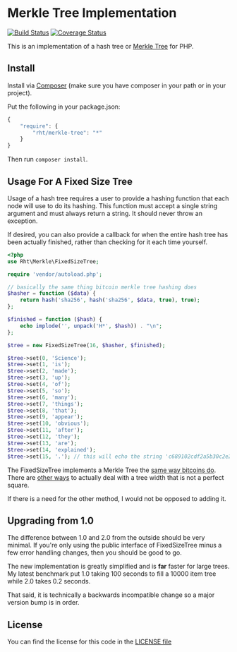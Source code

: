 # Merkle Tree Implementation #

[![Build Status](https://travis-ci.org/pleonasm/merkle-tree.png?branch=master)](https://travis-ci.org/pleonasm/merkle-tree)
[![Coverage Status](https://coveralls.io/repos/github/pleonasm/merkle-tree/badge.svg?branch=master)](https://coveralls.io/github/pleonasm/merkle-tree?branch=master)

This is an implementation of a hash tree or [Merkle Tree](http://en.wikipedia.org/wiki/Merkle_Tree)
for PHP. 

## Install ##

Install via [Composer](http://getcomposer.org) (make sure you have composer in your path or in your project).

Put the following in your package.json:

```javascript
{
    "require": {
        "rht/merkle-tree": "*"
    }
}
```

Then run `composer install`.

## Usage For A Fixed Size Tree ##

Usage of a hash tree requires a user to provide a hashing function that each
node will use to do its hashing. This function must accept a single string
argument and must always return a string. It should never throw an exception.

If desired, you can also provide a callback for when the entire hash tree has
been actually finished, rather than checking for it each time yourself.

```php
<?php
use Rht\Merkle\FixedSizeTree;

require 'vendor/autoload.php';

// basically the same thing bitcoin merkle tree hashing does
$hasher = function ($data) {
    return hash('sha256', hash('sha256', $data, true), true);
};

$finished = function ($hash) {
    echo implode('', unpack('H*', $hash)) . "\n";
};

$tree = new FixedSizeTree(16, $hasher, $finished);

$tree->set(0, 'Science');
$tree->set(1, 'is');
$tree->set(2, 'made');
$tree->set(3, 'up');
$tree->set(4, 'of');
$tree->set(5, 'so');
$tree->set(6, 'many');
$tree->set(7, 'things');
$tree->set(8, 'that');
$tree->set(9, 'appear');
$tree->set(10, 'obvious');
$tree->set(11, 'after');
$tree->set(12, 'they');
$tree->set(13, 'are');
$tree->set(14, 'explained');
$tree->set(15, '.'); // this will echo the string 'c689102cdf2a5b30c2e21fdad85e4bb401085227aff672a7240ceb3410ff1fb6'
```

The FixedSizeTree implements a Merkle Tree the [same way bitcoins do](https://en.bitcoin.it/wiki/Protocol_specification#Merkle_Trees).
There are [other ways](http://web.archive.org/web/20080316033726/http://www.open-content.net/specs/draft-jchapweske-thex-02.html)
to actually deal with a tree width that is not a perfect square.

If there is a need for the other method, I would not be opposed to adding it.

## Upgrading from 1.0 ##

The difference between 1.0 and 2.0 from the outside should be very minimal. If
you're only using the public interface of FixedSizeTree minus a few error
handling changes, then you should be good to go.

The new implementation is greatly simplified and is **far** faster for large
trees. My latest benchmark put 1.0 taking 100 seconds to fill a 10000 item tree
while 2.0 takes 0.2 seconds.

That said, it is technically a backwards incompatible change so a major version
bump is in order.

## License ##

You can find the license for this code in the [LICENSE file](LICENSE)
